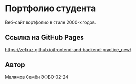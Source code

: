 # Портфолио студента

Веб-сайт портфолио в стиле 2000-х годов.

## Ссылка на GitHub Pages

https://zefiruz.github.io/frontend-and-backend-practice_new/

## Автор

Малямов Семён ЭФБО-02-24
